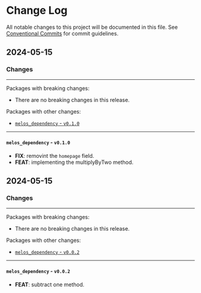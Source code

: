 # Change Log

All notable changes to this project will be documented in this file.
See [Conventional Commits](https://conventionalcommits.org) for commit guidelines.

## 2024-05-15

### Changes

---

Packages with breaking changes:

 - There are no breaking changes in this release.

Packages with other changes:

 - [`melos_dependency` - `v0.1.0`](#melos_dependency---v010)

---

#### `melos_dependency` - `v0.1.0`

 - **FIX**: removint the `homepage` field.
 - **FEAT**: implementing the multiplyByTwo method.


## 2024-05-15

### Changes

---

Packages with breaking changes:

 - There are no breaking changes in this release.

Packages with other changes:

 - [`melos_dependency` - `v0.0.2`](#melos_dependency---v002)

---

#### `melos_dependency` - `v0.0.2`

 - **FEAT**: subtract one method.

